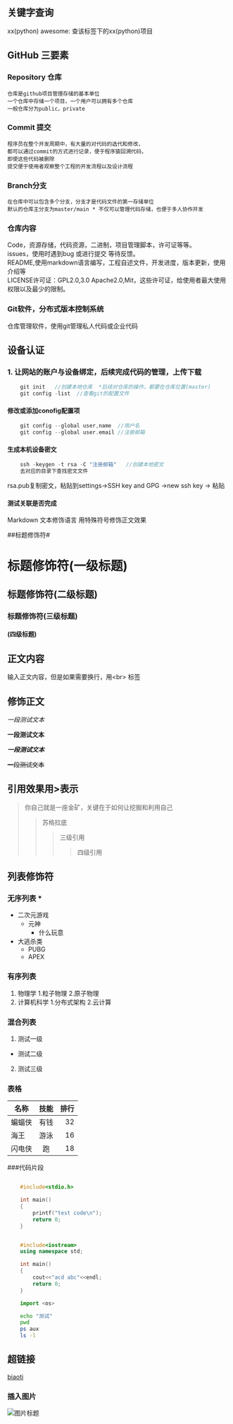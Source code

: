 ## 关键字查询
xx(python) awesome: 查该标签下的xx(python)项目<br>


## GitHub 三要素 <br>
### Repository 仓库<br>
	仓库是github项目管理存储的基本单位
	一个仓库中存储一个项目，一个用户可以拥有多个仓库
	一般仓库分为public，private
### Commit 提交 <br>
	程序员在整个开发周期中，有大量的对代码的选代和修改，
	都可以通过commit的方式进行记录，便于程序猿回溯代码，
	即使这些代码被删除
	提交便于使用者观察整个工程的开发流程以及设计流程
### Branch分支<br>
	在仓库中可以包含多个分支，分支才是代码文件的第一存储单位
	默认的仓库主分支为master/main * 不仅可以管理代码存储，也便于多人协作开发

### 仓库内容<br>
Code，资源存储，代码资源，二进制，项目管理脚本，许可证等等。<br>
issues，使用时遇到bug 或进行提交 等待反馈。<br>
README,使用markdown语言编写，工程自述文件，开发进度，版本更新，使用介绍等<br>
LICENSE许可证：GPL2.0,3.0 Apache2.0,Mit，这些许可证，给使用者最大使用权限以及最少的限制。<br>

### Git软件，分布式版本控制系统<br>
仓库管理软件，使用git管理私人代码或企业代码<br>
 
## 设备认证<br>
### 1. 让网站的账户与设备绑定，后续完成代码的管理，上传下载<br>
```c
	git init   //创建本地仓库  *后续对仓库的操作，都要在仓库位置(master)
	git config -list  //查看git的配置文件

```
#### 修改或添加conofig配置项
```c
	git config --global user,name  //用户名
	git config --global user.email //注册邮箱
```
#### 生成本机设备密文
```c
	ssh -keygen -t rsa -C "注册邮箱"   //创建本地密文 
	去对应的目录下查找密文文件
```
rsa.pub复制密文，粘贴到settings->SSH key and GPG ->new ssh key -> 粘贴



#### 测试关联是否完成




Markdown 文本修饰语言 用特殊符号修饰正文效果<br>

##标题修饰符\#
# 标题修饰符(一级标题)
## 标题修饰符(二级标题)
### 标题修饰符(三级标题)
#### (四级标题)

## 正文内容
  输入正文内容，但是如果需要换行，用\<br\> 标签

## 修饰正文
  *一段测试文本*

  **一段测试文本**

  ***一段测试文本***

  ~~一段测试文本~~

## 引用效果用\>表示
>你自己就是一座金矿，关键在于如何让挖掘和利用自己
>>苏格拉底
>>>三级引用
>>>>四级引用

## 列表修饰符
### 无序列表 \*
* 二次元游戏
  * 元神
    * 什么玩意
* 大逃杀类
  * PUBG
  * APEX

### 有序列表
1. 物理学
  1.粒子物理
  2.原子物理
2. 计算机科学
  1.分布式架构
  2.云计算

### 混合列表
1. 测试一级
  * 测试二级
  2. 测试三级

### 表格
名称|技能|排行
--|:--:|--:
蝙蝠侠|有钱|32
海王|游泳|16
闪电侠|跑|18

###代码片段
```c

	#include<stdio.h>

	int main()
	{
		printf("test code\n");
		return 0;
	}

```

```cpp

	#include<iostream>
	using namespace std;

	int main()
	{
		cout<<"acd abc"<<endl;
		return 0;
	}
```

```python
	import <os>
```

```bash
	echo "测试"
	pwd
	ps aux
	ls -l
```

## 超链接
[biaoti](https://github.com/peiqiwei1/shiyigecangku"点击访问")

### 插入图片
![图片标题](https://i.postimg.cc/G3jZTwz4/8888888888888.png"悬停标题")

